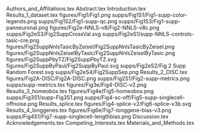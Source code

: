 Authors_and_Affiliations.tex
Abstract.tex
Introduction.tex
Results_1_dataset.tex
figures/Fig1/Fig1.png
supps/Fig1S1/Fig1-supp-color-legends.png
supps/Fig1S2/Fig1-supp-qc.png
supps/Fig1S3/Fig1-supp-panneuronal.png
figures/Fig2e-NNLS-v8/Fig2-NNLS-v8c.png
supps/Fig2eS3/Fig2SuppCrossVal.svg
supps/Fig2eS1/supp-NNLS-controls-tasic-cre.png
figures/Fig2SuppNnlsTasicByZeisel/Fig2SuppNnlsTasicByZeisel.png
figures/Fig2SuppNnlsZeiselByTasic/Fig2SuppNnlsZeiselByTasic.png
figures/Fig2SuppPbyTZ/Fig2SuppPbyTZ.svg
figures/Fig2SuppByPaul/Fig2SuppByPaul.svg
supps/Fig2eS2/Fig 2 Supp Random Forest.svg
supps/Fig2eS4/Fig2SuppSep.png
Results_2_DISC.tex
figures/Fig2A-DISC/Fig2A-DISC.png
supps/Fig2S1/Fig2-supp-metrics.png
supps/supp-metrics.tex
figures/Fig3e/Fig4-DISC-v2.png
Results_3_homeobox.tex
figures/Fig4e/Fig5-homeobox.png
supps/Fig3S1/supp-Fig3S1.png
supps/Fig4-sc-off/Fig5-supp-singlecell-offnoise.png
Results_splice.tex
figures/Fig4-splice-v2/Fig6-splice-v3b.svg
Results_4_longgenes.tex
figures/Fig6e/Fig7-longgene-bias-v3.png
supps/Fig4S1/Fig7-supp-singlecell-lengthbias.png
Discussion.tex
Acknowledgements.tex
Competing_Interests.tex
Materials_and_Methods.tex